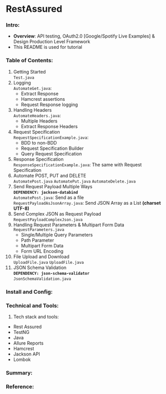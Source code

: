 # RestAssured  
### Intro:  
- **Overview**: API testing, OAuth2.0 [Google/Spotify Live Examples] & Design Production Level Framework  
- This README is used for tutorial 
### Table of Contents:  
1. Getting Started  
```Test.java```
2. Logging  
```AutomateGet.java```:  
    - Extract Response
    - Hamcrest assertions
    - Request Response logging
3. Handling Headers  
   ```AutomateHeaders.java```:
    - Multiple Headers
    - Extract Response Headers
4. Request Specification  
   ```RequestSpecificationExample.java```:
   - BDD to non-BDD
   - Request Specification Builder
   - Query Request Specification
5. Response Specification  
   ```ResponseSpecificationExample.java```: The same with   Request Specification
6. Automate POST, PUT and DELETE  
```AutomatePost.java```
```AutomatePut.java```
```AutomateDelete.java```
7. Send Request Payload Multiple Ways  
**```DEPENDENCY: jackson-databind```**  
```AutomatePost.java```: Send as a file  
```RequestPayloadAsJsonArray.java```: Send JSON Array as a List **(charset UTF-8)**
8. Send Complex JSON as Request Payload ```RequestPayloadComplexJson.java```
9. Handling Request Parameters & Multipart Form Data  
```RequestParameters.java```
   - Single/Multiple Query Parameters
   - Path Parameter
   - Multipart Form Data
   - Form URL Encoding
10. File Upload and Download  
 ```UploadFile.java```
 ```UploadFile.java```
11. JSON Schema Validation  
**```DEPENDENCY: json-schema-validator```**  
 ```JsonSchemaValidation.java```  

### Install and Config:  
### Technical and Tools:
1. Tech stack and tools:
* Rest Assured
* TestNG  
* Java  
* Allure Reports  
* Hamcrest  
* Jackson API  
* Lombok  
### Summary:  
### Reference:  



